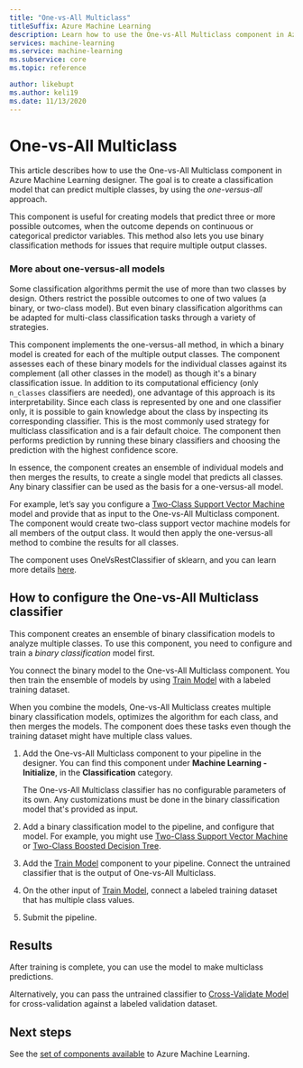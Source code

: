```yaml
---
title: "One-vs-All Multiclass"
titleSuffix: Azure Machine Learning
description: Learn how to use the One-vs-All Multiclass component in Azure Machine Learning designer to create an ensemble of binary classification models.
services: machine-learning
ms.service: machine-learning
ms.subservice: core
ms.topic: reference

author: likebupt
ms.author: keli19
ms.date: 11/13/2020
---
```

# One-vs-All Multiclass

This article describes how to use the One-vs-All Multiclass component in Azure Machine Learning designer. The goal is to create a classification model that can predict multiple classes, by using the *one-versus-all* approach.

This component is useful for creating models that predict three or more possible outcomes, when the outcome depends on continuous or categorical predictor variables. This method also lets you use binary classification methods for issues that require multiple output classes.

### More about one-versus-all models

Some classification algorithms permit the use of more than two classes by design. Others restrict the possible outcomes to one of two values (a binary, or two-class model). But even binary classification algorithms can be adapted for multi-class classification tasks through a variety of strategies. 

This component implements the one-versus-all method, in which a binary model is created for each of the multiple output classes. The component assesses each of these binary models for the individual classes against its complement (all other classes in the model) as though it's a binary classification issue. In addition to its computational efficiency (only `n_classes` classifiers are needed), one advantage of this approach is its interpretability. Since each class is represented by one and one classifier only, it is possible to gain knowledge about the class by inspecting its corresponding classifier. This is the most commonly used strategy for multiclass classification and is a fair default choice. The component then performs prediction by running these binary classifiers and choosing the prediction with the highest confidence score. 

In essence, the component creates an ensemble of individual models and then merges the results, to create a single model that predicts all classes. Any binary classifier can be used as the basis for a one-versus-all model.  

For example, let’s say you configure a [Two-Class Support Vector Machine](two-class-support-vector-machine.md) model and provide that as input to the One-vs-All Multiclass component. The component would create two-class support vector machine models for all members of the output class. It would then apply the one-versus-all method to combine the results for all classes.  

The component uses OneVsRestClassifier of sklearn, and you can learn more details [here](https://scikit-learn.org/stable/modules/generated/sklearn.multiclass.OneVsRestClassifier.html).

## How to configure the One-vs-All Multiclass classifier  

This component creates an ensemble of binary classification models to analyze multiple classes. To use this component, you need to configure and train a *binary classification* model first. 

You connect the binary model to the One-vs-All Multiclass component. You then train the ensemble of models by using [Train Model](train-model.md) with a labeled training dataset.

When you combine the models, One-vs-All Multiclass creates multiple binary classification models, optimizes the algorithm for each class, and then merges the models. The component does these tasks even though the training dataset might have multiple class values.

1. Add the One-vs-All Multiclass component to your pipeline in the designer. You can find this component under **Machine Learning - Initialize**, in the **Classification** category.

   The One-vs-All Multiclass classifier has no configurable parameters of its own. Any customizations must be done in the binary classification model that's provided as input.

2. Add a binary classification model to the pipeline, and configure that model. For example, you might use [Two-Class Support Vector Machine](two-class-support-vector-machine.md) or [Two-Class Boosted Decision Tree](two-class-boosted-decision-tree.md).

3. Add the [Train Model](train-model.md) component to your pipeline. Connect the untrained classifier that is the output of One-vs-All Multiclass.

4. On the other input of [Train Model](train-model.md), connect a labeled training dataset that has multiple class values.

5. Submit the pipeline.

## Results

After training is complete, you can use the model to make multiclass predictions.

Alternatively, you can pass the untrained classifier to [Cross-Validate Model](cross-validate-model.md) for cross-validation against a labeled validation dataset.


## Next steps

See the [set of components available](module-reference.md) to Azure Machine Learning. 

